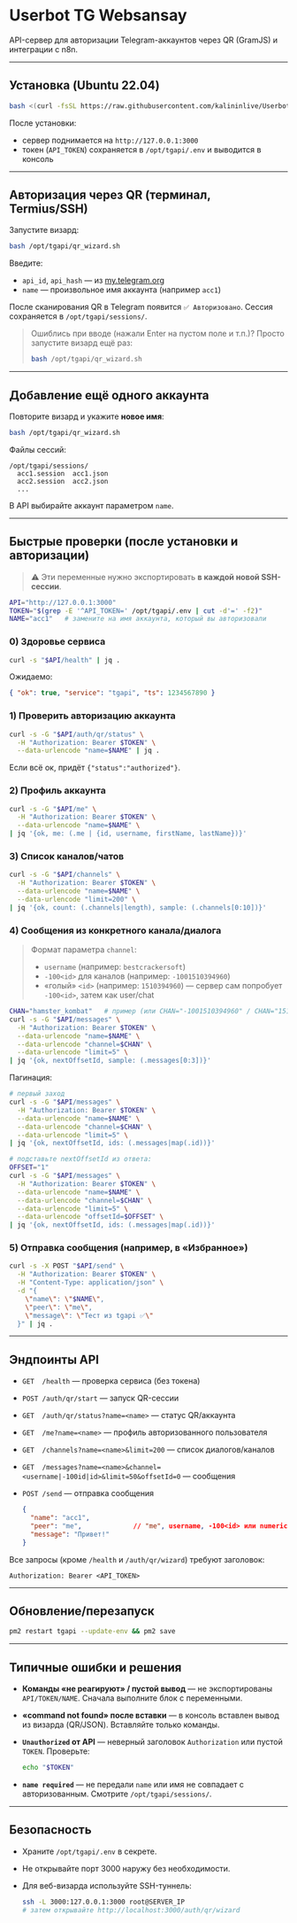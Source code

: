 # Userbot TG Websansay

API-сервер для авторизации Telegram-аккаунтов через QR (GramJS) и интеграции с n8n.

---

## Установка (Ubuntu 22.04)

```bash
bash <(curl -fsSL https://raw.githubusercontent.com/kalininlive/Userbot-TG-Websansay/main/install_tgapi.sh)
````

После установки:

* сервер поднимается на `http://127.0.0.1:3000`
* токен (`API_TOKEN`) сохраняется в `/opt/tgapi/.env` и выводится в консоль

---

## Авторизация через QR (терминал, Termius/SSH)

Запустите визард:

```bash
bash /opt/tgapi/qr_wizard.sh
```

Введите:

* `api_id`, `api_hash` — из [my.telegram.org](https://my.telegram.org)
* `name` — произвольное имя аккаунта (например `acc1`)

После сканирования QR в Telegram появится `✅ Авторизовано`.
Сессия сохраняется в `/opt/tgapi/sessions/`.

> Ошиблись при вводе (нажали Enter на пустом поле и т.п.)?
> Просто запустите визард ещё раз:
>
> ```bash
> bash /opt/tgapi/qr_wizard.sh
> ```

---

## Добавление ещё одного аккаунта

Повторите визард и укажите **новое имя**:

```bash
bash /opt/tgapi/qr_wizard.sh
```

Файлы сессий:

```
/opt/tgapi/sessions/
  acc1.session  acc1.json
  acc2.session  acc2.json
  ...
```

В API выбирайте аккаунт параметром `name`.

---

## Быстрые проверки (после установки и авторизации)

> ⚠ Эти переменные нужно экспортировать **в каждой новой SSH-сессии**.

```bash
API="http://127.0.0.1:3000"
TOKEN="$(grep -E '^API_TOKEN=' /opt/tgapi/.env | cut -d'=' -f2)"
NAME="acc1"   # замените на имя аккаунта, который вы авторизовали
```

### 0) Здоровье сервиса

```bash
curl -s "$API/health" | jq .
```

Ожидаемо:

```json
{ "ok": true, "service": "tgapi", "ts": 1234567890 }
```

### 1) Проверить авторизацию аккаунта

```bash
curl -s -G "$API/auth/qr/status" \
  -H "Authorization: Bearer $TOKEN" \
  --data-urlencode "name=$NAME" | jq .
```

Если всё ок, придёт `{"status":"authorized"}`.

### 2) Профиль аккаунта

```bash
curl -s -G "$API/me" \
  -H "Authorization: Bearer $TOKEN" \
  --data-urlencode "name=$NAME" \
| jq '{ok, me: (.me | {id, username, firstName, lastName})}'
```

### 3) Список каналов/чатов

```bash
curl -s -G "$API/channels" \
  -H "Authorization: Bearer $TOKEN" \
  --data-urlencode "name=$NAME" \
  --data-urlencode "limit=200" \
| jq '{ok, count: (.channels|length), sample: (.channels[0:10])}'
```

### 4) Сообщения из конкретного канала/диалога

> Формат параметра `channel`:
>
> * `username` (например: `bestcrackersoft`)
> * `-100<id>` для каналов (например: `-1001510394960`)
> * «голый» `<id>` (например: `1510394960`) — сервер сам попробует `-100<id>`, затем как user/chat

```bash
CHAN="hamster_kombat"   # пример (или CHAN="-1001510394960" / CHAN="1510394960")
curl -s -G "$API/messages" \
  -H "Authorization: Bearer $TOKEN" \
  --data-urlencode "name=$NAME" \
  --data-urlencode "channel=$CHAN" \
  --data-urlencode "limit=5" \
| jq '{ok, nextOffsetId, sample: (.messages[0:3])}'
```

Пагинация:

```bash
# первый заход
curl -s -G "$API/messages" \
  -H "Authorization: Bearer $TOKEN" \
  --data-urlencode "name=$NAME" \
  --data-urlencode "channel=$CHAN" \
  --data-urlencode "limit=5" \
| jq '{ok, nextOffsetId, ids: (.messages|map(.id))}'

# подставьте nextOffsetId из ответа:
OFFSET="1"
curl -s -G "$API/messages" \
  -H "Authorization: Bearer $TOKEN" \
  --data-urlencode "name=$NAME" \
  --data-urlencode "channel=$CHAN" \
  --data-urlencode "limit=5" \
  --data-urlencode "offsetId=$OFFSET" \
| jq '{ok, nextOffsetId, ids: (.messages|map(.id))}'
```

### 5) Отправка сообщения (например, в «Избранное»)

```bash
curl -s -X POST "$API/send" \
  -H "Authorization: Bearer $TOKEN" \
  -H "Content-Type: application/json" \
  -d "{
    \"name\": \"$NAME\",
    \"peer\": \"me\",
    \"message\": \"Тест из tgapi ✅\"
  }" | jq .
```

---

## Эндпоинты API

* `GET  /health` — проверка сервиса (без токена)
* `POST /auth/qr/start` — запуск QR-сессии
* `GET  /auth/qr/status?name=<name>` — статус QR/аккаунта
* `GET  /me?name=<name>` — профиль авторизованного пользователя
* `GET  /channels?name=<name>&limit=200` — список диалогов/каналов
* `GET  /messages?name=<name>&channel=<username|-100id|id>&limit=50&offsetId=0` — сообщения
* `POST /send` — отправка сообщения

  ```json
  {
    "name": "acc1",
    "peer": "me",             // "me", username, -100<id> или numeric id
    "message": "Привет!"
  }
  ```

Все запросы (кроме `/health` и `/auth/qr/wizard`) требуют заголовок:

```
Authorization: Bearer <API_TOKEN>
```

---

## Обновление/перезапуск

```bash
pm2 restart tgapi --update-env && pm2 save
```

---

## Типичные ошибки и решения

* **Команды «не реагируют» / пустой вывод** — не экспортированы `API/TOKEN/NAME`. Сначала выполните блок с переменными.
* **«command not found» после вставки** — в консоль вставлен вывод из визарда (QR/JSON). Вставляйте только команды.
* **`Unauthorized` от API** — неверный заголовок `Authorization` или пустой `TOKEN`. Проверьте:

  ```bash
  echo "$TOKEN"
  ```
* **`name required`** — не передали `name` или имя не совпадает с авторизованным. Смотрите `/opt/tgapi/sessions/`.

---

## Безопасность

* Храните `/opt/tgapi/.env` в секрете.
* Не открывайте порт 3000 наружу без необходимости.
* Для веб-визарда используйте SSH-туннель:

  ```bash
  ssh -L 3000:127.0.0.1:3000 root@SERVER_IP
  # затем открывайте http://localhost:3000/auth/qr/wizard
  ```
